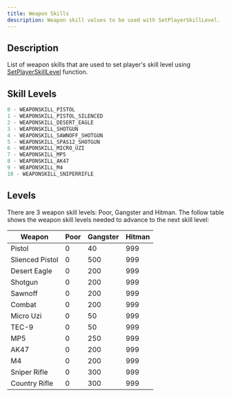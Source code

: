 ```yaml
---
title: Weapon Skills
description: Weapon skill values to be used with SetPlayerSkillLevel.
---
```


## Description

List of weapon skills that are used to set player's skill level using [SetPlayerSkillLevel](../functions/SetPlayerSkillLevel.md) function.

## Skill Levels

```c
0 - WEAPONSKILL_PISTOL
1 - WEAPONSKILL_PISTOL_SILENCED
2 - WEAPONSKILL_DESERT_EAGLE
3 - WEAPONSKILL_SHOTGUN
4 - WEAPONSKILL_SAWNOFF_SHOTGUN
5 - WEAPONSKILL_SPAS12_SHOTGUN
6 - WEAPONSKILL_MICRO_UZI
7 - WEAPONSKILL_MP5
8 - WEAPONSKILL_AK47
9 - WEAPONSKILL_M4
10 - WEAPONSKILL_SNIPERRIFLE
```

## Levels

There are 3 weapon skill levels: Poor, Gangster and Hitman. The follow table shows the weapon skill levels needed to advance to the next skill level:

| Weapon          | Poor | Gangster | Hitman |
| --------------- | ---- | -------- | ------ |
| Pistol          | 0    | 40       | 999    |
| Slienced Pistol | 0    | 500      | 999    |
| Desert Eagle    | 0    | 200      | 999    |
| Shotgun         | 0    | 200      | 999    |
| Sawnoff         | 0    | 200      | 999    |
| Combat          | 0    | 200      | 999    |
| Micro Uzi       | 0    | 50       | 999    |
| TEC-9           | 0    | 50       | 999    |
| MP5             | 0    | 250      | 999    |
| AK47            | 0    | 200      | 999    |
| M4              | 0    | 200      | 999    |
| Sniper Rifle    | 0    | 300      | 999    |
| Country Rifle   | 0    | 300      | 999    |
